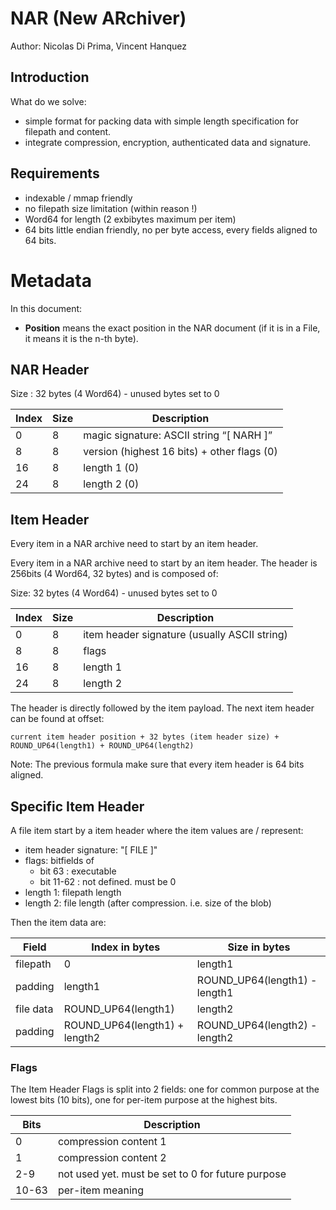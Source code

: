 # NAR (New ARchiver)

Author: Nicolas Di Prima, Vincent Hanquez

## Introduction

What do we solve:

* simple format for packing data with simple length specification for filepath and content.
* integrate compression, encryption, authenticated data and signature.

## Requirements

* indexable / mmap friendly
* no filepath size limitation (within reason !)
* Word64 for length (2 exbibytes maximum per item)
* 64 bits little endian friendly, no per byte access, every fields aligned to 64 bits.


# Metadata

In this document:
* **Position** means the exact position in the NAR document (if it is in a File, it means it is the n-th byte).

## NAR Header

Size : 32 bytes (4 Word64) - unused bytes set to 0

| Index | Size | Description |
| ----- | ---- | ----------- |
| 0     | 8    | magic signature: ASCII string “[ NARH ]” |
| 8     | 8    | version (highest 16 bits) + other flags (0) |
| 16    | 8    | length 1 (0) |
| 24    | 8    | length 2 (0) |

## Item Header

Every item in a NAR archive need to start by an item header.

Every item in a NAR archive need to start by an item header. The header is 256bits (4 Word64, 32 bytes) and is composed of:

Size: 32 bytes (4 Word64) - unused bytes set to 0

| Index | Size | Description |
| ------| ---- | ----------- |
| 0     | 8    | item header signature (usually ASCII string) |
| 8     | 8    | flags    |
| 16    | 8    | length 1 |
| 24    | 8    | length 2 |

The header is directly followed by the item payload. The next item header can be found at offset:

    current item header position + 32 bytes (item header size) + ROUND_UP64(length1) + ROUND_UP64(length2)

Note: The previous formula make sure that every item header is 64 bits aligned.

Specific Item Header
--------------------

A file item start by a item header where the item values are / represent:

* item header signature: "[ FILE ]"
* flags: bitfields of
  * bit 63 : executable
  * bit 11-62 : not defined. must be 0
* length 1: filepath length
* length 2: file length (after compression. i.e. size of the blob)

Then the item data are:

| Field      | Index in bytes                | Size in bytes                 |
| ---------- | ----------------------------- | ----------------------------- |
| filepath   | 0                             | length1                       |
| padding    | length1                       | ROUND_UP64(length1) - length1 |
| file data  | ROUND_UP64(length1)           | length2                       |
| padding    | ROUND_UP64(length1) + length2 | ROUND_UP64(length2) - length2 |


### Flags

The Item Header Flags is split into 2 fields: one for common purpose at the lowest bits (10 bits), one for per-item purpose at the highest bits.

| Bits | Description |
| ---- | ----------- |
| 0    | compression content 1 |
| 1    | compression content 2 |
| 2-9  | not used yet. must be set to 0 for future purpose |
| 10-63| per-item meaning |
